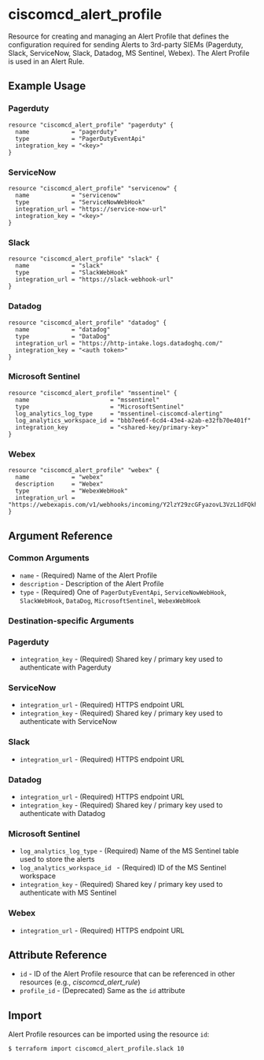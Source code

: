 # ciscomcd_alert_profile
Resource for creating and managing an Alert Profile that defines the configuration required for sending Alerts to 3rd-party SIEMs (Pagerduty, Slack, ServiceNow, Slack, Datadog, MS Sentinel, Webex).  The Alert Profile is used in an Alert Rule.

## Example Usage

### Pagerduty
```hcl
resource "ciscomcd_alert_profile" "pagerduty" {
  name            = "pagerduty"
  type            = "PagerDutyEventApi"
  integration_key = "<key>"
}
```

### ServiceNow
```hcl
resource "ciscomcd_alert_profile" "servicenow" {
  name            = "servicenow"
  type            = "ServiceNowWebHook"
  integration_url = "https://service-now-url"
  integration_key = "<key>"
}
```

### Slack
```hcl
resource "ciscomcd_alert_profile" "slack" {
  name            = "slack"
  type            = "SlackWebHook"
  integration_url = "https://slack-webhook-url"
}
```

### Datadog
```hcl
resource "ciscomcd_alert_profile" "datadog" {
  name            = "datadog"
  type            = "DataDog"
  integration_url = "https://http-intake.logs.datadoghq.com/"
  integration_key = "<auth token>"
}
```

### Microsoft Sentinel
```hcl
resource "ciscomcd_alert_profile" "mssentinel" {
  name                       = "mssentinel"
  type                       = "MicrosoftSentinel"
  log_analytics_log_type     = "mssentinel-ciscomcd-alerting"
  log_analytics_workspace_id = "bbb7ee6f-6cd4-43e4-a2ab-e32fb70e401f"
  integration_key            = "<shared-key/primary-key>"
}
```

### Webex
```hcl
resource "ciscomcd_alert_profile" "webex" {
  name            = "webex"
  description     = "Webex"
  type            = "WebexWebHook"
  integration_url = "https://webexapis.com/v1/webhooks/incoming/Y2lzY29zcGFyazovL3VzL1dFQkhPT0svYjc5NTQ0NzMtMWQ2ZC00Y2I0LTk1ZWMtYzFlNTA0NGZlNTE2"
}
```

## Argument Reference

### Common Arguments
* `name` - (Required) Name of the Alert Profile
* `description` - Description of the Alert Profile
* `type` - (Required) One of `PagerDutyEventApi`, `ServiceNowWebHook`, `SlackWebHook`, `DataDog`, `MicrosoftSentinel`, `WebexWebHook`

### Destination-specific Arguments

### Pagerduty
* `integration_key` - (Required) Shared key / primary key used to authenticate with Pagerduty

### ServiceNow
* `integration_url` - (Required) HTTPS endpoint URL
* `integration_key` - (Required) Shared key / primary key used to authenticate with ServiceNow

### Slack
* `integration_url` - (Required) HTTPS endpoint URL

### Datadog
* `integration_url` - (Required) HTTPS endpoint URL
* `integration_key` - (Required) Shared key / primary key used to authenticate with Datadog

### Microsoft Sentinel
* `log_analytics_log_type` - (Required) Name of the MS Sentinel table used to store the alerts 
* `log_analytics_workspace_id ` - (Required) ID of the MS Sentinel workspace
* `integration_key` - (Required) Shared key / primary key used to authenticate with MS Sentinel

### Webex
* `integration_url` - (Required) HTTPS endpoint URL

## Attribute Reference
* `id` - ID of the Alert Profile resource that can be referenced in other resources (e.g., *ciscomcd_alert_rule*)
* `profile_id` - (Deprecated) Same as the `id` attribute

## Import
Alert Profile resources can be imported using the resource `id`:

```hcl
$ terraform import ciscomcd_alert_profile.slack 10
```
